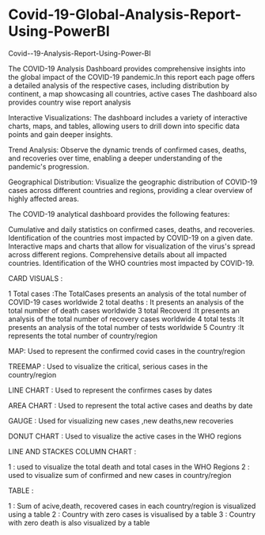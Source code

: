 # Covid-19-Global-Analysis-Report-Using-PowerBI

Covid--19-Analysis-Report-Using-Power-BI

The COVID-19 Analysis Dashboard provides comprehensive insights into the global impact of the COVID-19 pandemic.In this report each page offers a detailed analysis of the respective cases, including distribution by continent, a map showcasing all countries, active cases The dashboard also provides country wise report analysis

Interactive Visualizations: The dashboard includes a variety of interactive charts, maps, and tables, allowing users to drill down into specific data points and gain deeper insights.

Trend Analysis:
Observe the dynamic trends of confirmed cases, deaths, and recoveries over time, enabling a deeper understanding of the pandemic's progression.

Geographical Distribution:
Visualize the geographic distribution of COVID-19 cases across different countries and regions, providing a clear overview of highly affected areas.

The COVID-19 analytical dashboard provides the following features:

Cumulative and daily statistics on confirmed cases, deaths, and recoveries.
Identification of the  countries most impacted by COVID-19 on a given date.
Interactive maps and charts that allow for visualization of the virus's spread across different regions.
Comprehensive details about all impacted countries.
Identification of the WHO countries most impacted by COVID-19.


CARD VISUALS :

1 Total cases :The TotalCases presents an analysis of the total number of COVID-19 cases worldwide 2 total deaths : It presents an analysis of the total number of death cases worldwide 3 total Recoverd :It presents an analysis of the total number of recovery cases worldwide 4 total tests :It presents an analysis of the total number of tests worldwide 5 Country :It represents the total number of country/region

MAP: Used to represent the confirmed covid cases in the country/region

TREEMAP : Used to visualize the critical, serious cases in the country/region

LINE CHART : Used to represent the confirmes cases by dates

AREA CHART : Used to represent the total active cases and deaths by date

GAUGE : Used for visualizing new cases ,new deaths,new recoveries

DONUT CHART : Used to visualize the active cases in the WHO regions

LINE AND STACKES COLUMN CHART :

1 : used to visualize the total death and total cases in the WHO Regions
2 : used to visualize sum of confirmed and new cases in country/region

TABLE :

1 : Sum of acive,death, recovered cases in each country/region is visualized using a table
2 : Country with zero cases is visualised by a table 3 : Country with zero death is also visualized by a table



